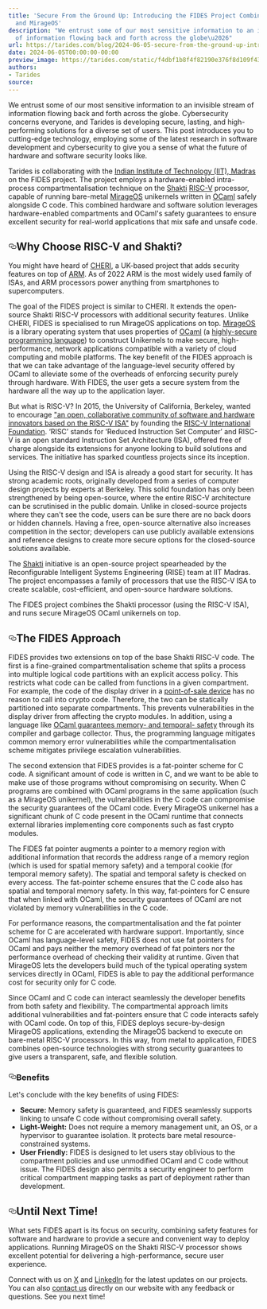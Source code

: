 ```yaml
---
title: 'Secure From the Ground Up: Introducing the FIDES Project Combining RISC-V
  and MirageOS'
description: "We entrust some of our most sensitive information to an invisible stream
  of information flowing back and forth across the globe\u2026"
url: https://tarides.com/blog/2024-06-05-secure-from-the-ground-up-introducing-the-fides-project-combining-risc-v-and-mirageos
date: 2024-06-05T00:00:00-00:00
preview_image: https://tarides.com/static/f4dbf1b8f4f82190e376f8d109f43012/0132d/processor.jpg
authors:
- Tarides
source:
---
```


<p>We entrust some of our most sensitive information to an invisible stream of information flowing back and forth across the globe. Cybersecurity concerns everyone, and Tarides is developing secure, lasting, and high-performing solutions for a diverse set of users. This post introduces you to cutting-edge technology, employing some of the latest research in software development and cybersecurity to give you a sense of what the future of hardware and software security looks like.</p>
<p>Tarides is collaborating with the <a href="https://www.iitm.ac.in/">Indian Institute of Technology (IIT), Madras</a> on the FIDES project. The project employs a hardware-enabled intra-process compartmentalisation technique on the <a href="https://shakti.org.in/">Shakti</a> <a href="https://riscv.org/">RISC-V</a> processor, capable of running bare-metal <a href="https://mirage.io/">MirageOS</a> unikernels written in <a href="https://ocaml.org/">OCaml</a> safely alongside C code. This combined hardware and software solution leverages hardware-enabled compartments and OCaml's safety guarantees to ensure excellent security for real-world applications that mix safe and unsafe code.</p>
<h2 style="position:relative;"><a href="https://tarides.com/feed.xml#why-choose-risc-v-and-shakti" aria-label="why choose risc v and shakti permalink" class="anchor before"><svg aria-hidden="true" focusable="false" height="16" version="1.1" viewbox="0 0 16 16" width="16"><path fill-rule="evenodd" d="M4 9h1v1H4c-1.5 0-3-1.69-3-3.5S2.55 3 4 3h4c1.45 0 3 1.69 3 3.5 0 1.41-.91 2.72-2 3.25V8.59c.58-.45 1-1.27 1-2.09C10 5.22 8.98 4 8 4H4c-.98 0-2 1.22-2 2.5S3 9 4 9zm9-3h-1v1h1c1 0 2 1.22 2 2.5S13.98 12 13 12H9c-.98 0-2-1.22-2-2.5 0-.83.42-1.64 1-2.09V6.25c-1.09.53-2 1.84-2 3.25C6 11.31 7.55 13 9 13h4c1.45 0 3-1.69 3-3.5S14.5 6 13 6z"></path></svg></a>Why Choose RISC-V and Shakti?</h2>
<p>You might have heard of <a href="https://arxiv.org/pdf/2309.11332.pdf">CHERI</a>, a UK-based project that adds security features on top of <a href="https://en.wikipedia.org/wiki/ARM_architecture_family">ARM</a>. As of 2022 ARM is the most widely used family of ISAs, and ARM processors power anything from smartphones to supercomputers.</p>
<p>The goal of the FIDES project is similar to CHERI. It extends the open-source Shakti RISC-V processors with additional security features. Unlike CHERI, FIDES is specialised to run MirageOS applications on top. <a href="https://mirage.io/">MirageOS</a> is a library operating system that uses properties of <a href="https://ocaml.org/">OCaml</a> (a <a href="https://tarides.com/blog/2023-08-17-your-programming-language-and-its-impact-on-the-cybersecurity-of-your-application/">highly-secure programming language</a>) to construct Unikernels to make secure, high-performance, network applications compatible with a variety of cloud computing and mobile platforms. The key benefit of the FIDES approach is that we can take advantage of the language-level security offered by OCaml to alleviate some of the overheads of enforcing security purely through hardware. With FIDES, the user gets a secure system from the hardware all the way up to the application layer.</p>
<p>But what is RISC-V? In 2015, the University of California, Berkeley, wanted to encourage <a href="https://riscv.org/about/history/">&quot;an open, collaborative community of software and hardware innovators based on the RISC-V ISA&quot;</a> by founding the <a href="https://riscv.org/">RISC-V International Foundation</a>. &lsquo;RISC&rsquo; stands for &lsquo;Reduced Instruction Set Computer&rsquo; and RISC-V is an open standard Instruction Set Architecture (ISA), offered free of charge alongside its extensions for anyone looking to build solutions and services. The initiative has sparked countless projects since its inception.</p>
<p>Using the RISC-V design and ISA is already a good start for security. It has strong academic roots, originally developed from a series of computer design projects by experts at Berkeley. This solid foundation has only been strengthened by being open-source, where the entire RISC-V architecture can be scrutinised in the public domain. Unlike in closed-source projects where they can't see the code, users can be sure there are no back doors or hidden channels. Having a free, open-source alternative also increases competition in the sector; developers can use publicly available extensions and reference designs to create more secure options for the closed-source solutions available.</p>
<p>The <a href="https://shakti.org.in/">Shakti</a> initiative is an open-source project spearheaded by the Reconfigurable Intelligent Systems Engineering (RISE) team at IIT Madras. The project encompasses a family of processors that use the RISC-V ISA to create scalable, cost-efficient, and open-source hardware solutions.</p>
<p>The FIDES project combines the Shakti processor (using the RISC-V ISA), and runs secure MirageOS OCaml unikernels on top.</p>
<h2 style="position:relative;"><a href="https://tarides.com/feed.xml#the-fides-approach" aria-label="the fides approach permalink" class="anchor before"><svg aria-hidden="true" focusable="false" height="16" version="1.1" viewbox="0 0 16 16" width="16"><path fill-rule="evenodd" d="M4 9h1v1H4c-1.5 0-3-1.69-3-3.5S2.55 3 4 3h4c1.45 0 3 1.69 3 3.5 0 1.41-.91 2.72-2 3.25V8.59c.58-.45 1-1.27 1-2.09C10 5.22 8.98 4 8 4H4c-.98 0-2 1.22-2 2.5S3 9 4 9zm9-3h-1v1h1c1 0 2 1.22 2 2.5S13.98 12 13 12H9c-.98 0-2-1.22-2-2.5 0-.83.42-1.64 1-2.09V6.25c-1.09.53-2 1.84-2 3.25C6 11.31 7.55 13 9 13h4c1.45 0 3-1.69 3-3.5S14.5 6 13 6z"></path></svg></a>The FIDES Approach</h2>
<p>FIDES provides two extensions on top of the base Shakti RISC-V code. The first is a fine-grained compartmentalisation scheme that splits a process into multiple logical code partitions with an explicit access policy. This restricts what code can be called from functions in a given compartment. For example, the code of the display driver in a <a href="https://en.wikipedia.org/wiki/Payment_terminal">point-of-sale device</a> has no reason to call into crypto code. Therefore, the two can be statically partitioned into separate compartments. This prevents vulnerabilities in the display driver from affecting the crypto modules. In addition, using a language like <a href="https://tarides.com/blog/2023-07-05-zero-day-attacks-what-are-they-and-can-a-language-like-ocaml-protect-you/">OCaml guarantees memory- and temporal- safety</a> through its compiler and garbage collector. Thus, the programming language mitigates common memory error vulnerabilities while the compartmentalisation scheme mitigates privilege escalation vulnerabilities.</p>
<p>The second extension that FIDES provides is a fat-pointer scheme for C code. A significant amount of code is written in C, and we want to be able to make use of those programs without compromising on security. When C programs are combined with OCaml programs in the same application (such as a MirageOS unikernel), the vulnerabilities in the C code can compromise the security guarantees of the OCaml code. Every MirageOS unikernel has a significant chunk of C code present in the OCaml runtime that connects external libraries implementing core components such as fast crypto modules.</p>
<p>The FIDES fat pointer augments a pointer to a memory region with additional information that records the address range of a memory region (which is used for spatial memory safety) and a temporal cookie (for temporal memory safety). The spatial and temporal safety is checked on every access. The fat-pointer scheme ensures that the C code also has spatial and temporal memory safety. In this way, fat-pointers for C ensure that when linked with OCaml, the security guarantees of OCaml are not violated by memory vulnerabilities in the C code.</p>
<p>For performance reasons, the compartmentalisation and the fat pointer scheme for C are accelerated with hardware support. Importantly, since OCaml has language-level safety, FIDES does not use fat pointers for OCaml and pays neither the memory overhead of fat pointers nor the performance overhead of checking their validity at runtime. Given that MirageOS lets the developers build much of the typical operating system services directly in OCaml, FIDES is able to pay the additional performance cost for security only for C code.</p>
<p>Since OCaml and C code can interact seamlessly the developer benefits from both safety and flexibility. The compartmental approach limits additional vulnerabilities and fat-pointers ensure that C code interacts safely with OCaml code. On top of this, FIDES deploys secure-by-design MirageOS applications, extending the MirageOS backend to execute on bare-metal RISC-V processors. In this way, from metal to application, FIDES combines open-source technologies with strong security guarantees to give users a transparent, safe, and flexible solution.</p>
<h3 style="position:relative;"><a href="https://tarides.com/feed.xml#benefits" aria-label="benefits permalink" class="anchor before"><svg aria-hidden="true" focusable="false" height="16" version="1.1" viewbox="0 0 16 16" width="16"><path fill-rule="evenodd" d="M4 9h1v1H4c-1.5 0-3-1.69-3-3.5S2.55 3 4 3h4c1.45 0 3 1.69 3 3.5 0 1.41-.91 2.72-2 3.25V8.59c.58-.45 1-1.27 1-2.09C10 5.22 8.98 4 8 4H4c-.98 0-2 1.22-2 2.5S3 9 4 9zm9-3h-1v1h1c1 0 2 1.22 2 2.5S13.98 12 13 12H9c-.98 0-2-1.22-2-2.5 0-.83.42-1.64 1-2.09V6.25c-1.09.53-2 1.84-2 3.25C6 11.31 7.55 13 9 13h4c1.45 0 3-1.69 3-3.5S14.5 6 13 6z"></path></svg></a>Benefits</h3>
<p>Let's conclude with the key benefits of using FIDES:</p>
<ul>
<li><strong>Secure:</strong> Memory safety is guaranteed, and FIDES seamlessly supports linking to unsafe C code without compromising overall safety.</li>
<li><strong>Light-Weight:</strong> Does not require a memory management unit, an OS, or a hypervisor to guarantee isolation. It protects bare metal resource-constrained systems.</li>
<li><strong>User Friendly:</strong> FIDES is designed to let users stay oblivious to the compartment policies and use unmodified OCaml and C code without issue. The FIDES design also permits a security engineer to perform critical compartment mapping tasks as part of deployment rather than development.</li>
</ul>
<h2 style="position:relative;"><a href="https://tarides.com/feed.xml#until-next-time" aria-label="until next time permalink" class="anchor before"><svg aria-hidden="true" focusable="false" height="16" version="1.1" viewbox="0 0 16 16" width="16"><path fill-rule="evenodd" d="M4 9h1v1H4c-1.5 0-3-1.69-3-3.5S2.55 3 4 3h4c1.45 0 3 1.69 3 3.5 0 1.41-.91 2.72-2 3.25V8.59c.58-.45 1-1.27 1-2.09C10 5.22 8.98 4 8 4H4c-.98 0-2 1.22-2 2.5S3 9 4 9zm9-3h-1v1h1c1 0 2 1.22 2 2.5S13.98 12 13 12H9c-.98 0-2-1.22-2-2.5 0-.83.42-1.64 1-2.09V6.25c-1.09.53-2 1.84-2 3.25C6 11.31 7.55 13 9 13h4c1.45 0 3-1.69 3-3.5S14.5 6 13 6z"></path></svg></a>Until Next Time!</h2>
<p>What sets FIDES apart is its focus on security, combining safety features for software and hardware to provide a secure and convenient way to deploy applications. Running MirageOS on the Shakti RISC-V processor shows excellent potential for delivering a high-performance, secure user experience.</p>
<p>Connect with us on <a href="https://twitter.com/tarides_">X</a> and <a href="https://www.linkedin.com/company/tarides">LinkedIn</a> for the latest updates on our projects. You can also <a href="https://tarides.com/contact/">contact us</a> directly on our website with any feedback or questions. See you next time!</p>
